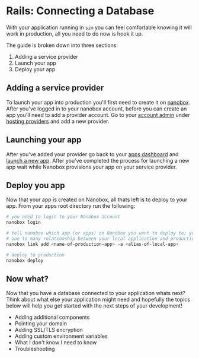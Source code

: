 # Rails: Connecting a Database
With your application running in `sim` you can feel comfortable knowing it will work in production, all you need to do now is hook it up.

The guide is broken down into three sections:

1. Adding a service provider
2. Launch your app
3. Deploy your app

## Adding a service provider
To launch your app into production you'll first need to create it on [nanobox](). After you've logged in to your nanobox account, before you can create an app you'll need to add a provider account. Go to your [account admin]() under [hosting providers]() and add a new provider.

## Launching your app
After you've added your provider go back to your [apps dashboard]() and [launch a new app](). After you've completed the process for launching a new app wait while Nanobox provisions your app on your service provider.

## Deploy you app
Now that your app is created on Nanobox, all thats left is to deploy to your app. From your apps root directory run the following:

```bash
# you need to login to your Nanobox account
nanobox login

# tell nanobox which app (or apps) on Nanobox you want to deploy to; you can have
# one to many relationship between your local application and production apps.
nanobox link add <name-of-production-app> -a <alias-of-local-app>

# deploy to production
nanobox deploy
```

## Now what?
Now that you have a database connected to your application whats next? Think about what else your application might need and hopefully the topics below will help you get started with the next steps of your development!

* Adding additional components
* Pointing your domain
* Adding SSL/TLS encryption
* Adding custom environment variables
* What I don't know I need to know
* Troubleshooting
